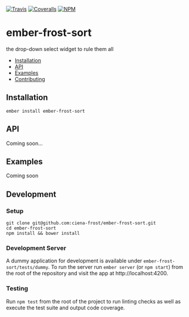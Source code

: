 [ci-img]: https://img.shields.io/travis/ciena-frost/ember-frost-sort.svg "Travis CI Build Status"
[ci-url]: https://travis-ci.org/ciena-frost/ember-frost-sort

[cov-img]: https://img.shields.io/coveralls/ciena-frost/ember-frost-sort.svg "Coveralls Code Coverage"
[cov-url]: https://coveralls.io/github/ciena-frost/ember-frost-sort

[npm-img]: https://img.shields.io/npm/v/ember-frost-sort.svg "NPM Version"
[npm-url]: https://www.npmjs.com/package/ember-frost-sort

[![Travis][ci-img]][ci-url] [![Coveralls][cov-img]][cov-url] [![NPM][npm-img]][npm-url]

# ember-frost-sort
the drop-down select widget to rule them all

 * [Installation](#Installation)
 * [API](#API)
 * [Examples](#Examples)
 * [Contributing](#Contributing)

## Installation
```
ember install ember-frost-sort
```

## API
Coming soon...

## Examples
Coming soon

## Development
### Setup
```
git clone git@github.com:ciena-frost/ember-frost-sort.git
cd ember-frost-sort
npm install && bower install
```

### Development Server
A dummy application for development is available under `ember-frost-sort/tests/dummy`.
To run the server run `ember server` (or `npm start`) from the root of the repository and
visit the app at http://localhost:4200.

### Testing
Run `npm test` from the root of the project to run linting checks as well as execute the test suite
and output code coverage.
